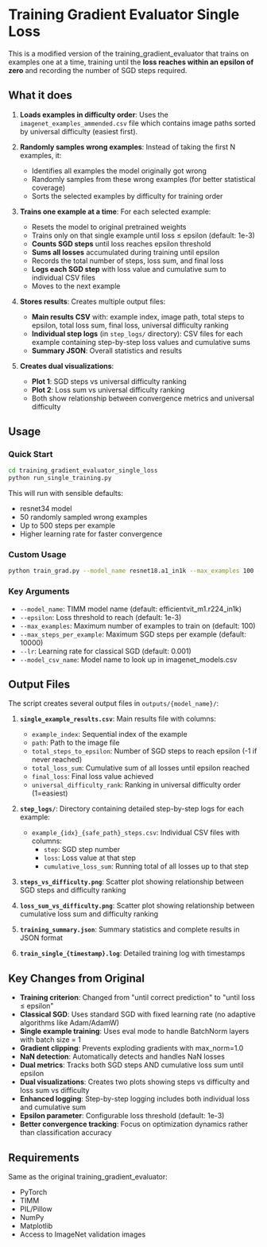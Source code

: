 # Training Gradient Evaluator Single Loss

This is a modified version of the training_gradient_evaluator that trains on examples one at a time, training until the **loss reaches within an epsilon of zero** and recording the number of SGD steps required.

## What it does

1. **Loads examples in difficulty order**: Uses the `imagenet_examples_ammended.csv` file which contains image paths sorted by universal difficulty (easiest first).

2. **Randomly samples wrong examples**: Instead of taking the first N examples, it:
   - Identifies all examples the model originally got wrong
   - Randomly samples from these wrong examples (for better statistical coverage)
   - Sorts the selected examples by difficulty for training order

3. **Trains one example at a time**: For each selected example:
   - Resets the model to original pretrained weights
   - Trains only on that single example until loss ≤ epsilon (default: 1e-3)
   - **Counts SGD steps** until loss reaches epsilon threshold
   - **Sums all losses** accumulated during training until epsilon
   - Records the total number of steps, loss sum, and final loss
   - **Logs each SGD step** with loss value and cumulative sum to individual CSV files
   - Moves to the next example

4. **Stores results**: Creates multiple output files:
   - **Main results CSV** with: example index, image path, total steps to epsilon, total loss sum, final loss, universal difficulty ranking
   - **Individual step logs** (in `step_logs/` directory): CSV files for each example containing step-by-step loss values and cumulative sums
   - **Summary JSON**: Overall statistics and results

5. **Creates dual visualizations**: 
   - **Plot 1**: SGD steps vs universal difficulty ranking
   - **Plot 2**: Loss sum vs universal difficulty ranking
   - Both show relationship between convergence metrics and universal difficulty

## Usage

### Quick Start
```bash
cd training_gradient_evaluator_single_loss
python run_single_training.py
```

This will run with sensible defaults:
- resnet34 model
- 50 randomly sampled wrong examples
- Up to 500 steps per example
- Higher learning rate for faster convergence

### Custom Usage
```bash
python train_grad.py --model_name resnet18.a1_in1k --max_examples 100 --max_steps_per_example 1000 --epsilon 1e-5
```

### Key Arguments
- `--model_name`: TIMM model name (default: efficientvit_m1.r224_in1k)
- `--epsilon`: Loss threshold to reach (default: 1e-3)
- `--max_examples`: Maximum number of examples to train on (default: 100)
- `--max_steps_per_example`: Maximum SGD steps per example (default: 10000)
- `--lr`: Learning rate for classical SGD (default: 0.001)
- `--model_csv_name`: Model name to look up in imagenet_models.csv

## Output Files

The script creates several output files in `outputs/{model_name}/`:

1. **`single_example_results.csv`**: Main results file with columns:
   - `example_index`: Sequential index of the example
   - `path`: Path to the image file
   - `total_steps_to_epsilon`: Number of SGD steps to reach epsilon (-1 if never reached)
   - `total_loss_sum`: Cumulative sum of all losses until epsilon reached
   - `final_loss`: Final loss value achieved
   - `universal_difficulty_rank`: Ranking in universal difficulty order (1=easiest)

2. **`step_logs/`**: Directory containing detailed step-by-step logs for each example:
   - `example_{idx}_{safe_path}_steps.csv`: Individual CSV files with columns:
     - `step`: SGD step number
     - `loss`: Loss value at that step
     - `cumulative_loss_sum`: Running total of all losses up to that step

3. **`steps_vs_difficulty.png`**: Scatter plot showing relationship between SGD steps and difficulty ranking

4. **`loss_sum_vs_difficulty.png`**: Scatter plot showing relationship between cumulative loss sum and difficulty ranking

5. **`training_summary.json`**: Summary statistics and complete results in JSON format

6. **`train_single_{timestamp}.log`**: Detailed training log with timestamps

## Key Changes from Original

- **Training criterion**: Changed from "until correct prediction" to "until loss ≤ epsilon"
- **Classical SGD**: Uses standard SGD with fixed learning rate (no adaptive algorithms like Adam/AdamW)
- **Single example training**: Uses eval mode to handle BatchNorm layers with batch size = 1
- **Gradient clipping**: Prevents exploding gradients with max_norm=1.0
- **NaN detection**: Automatically detects and handles NaN losses
- **Dual metrics**: Tracks both SGD steps AND cumulative loss sum until epsilon
- **Dual visualizations**: Creates two plots showing steps vs difficulty and loss sum vs difficulty
- **Enhanced logging**: Step-by-step logging includes both individual loss and cumulative sum
- **Epsilon parameter**: Configurable loss threshold (default: 1e-3)
- **Better convergence tracking**: Focus on optimization dynamics rather than classification accuracy

## Requirements

Same as the original training_gradient_evaluator:
- PyTorch
- TIMM
- PIL/Pillow
- NumPy
- Matplotlib
- Access to ImageNet validation images